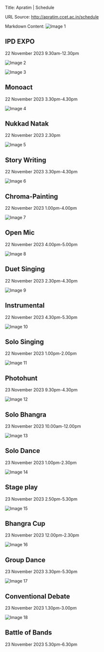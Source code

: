 Title: Apratim | Schedule

URL Source: http://apratim.ccet.ac.in/schedule

Markdown Content:
![Image 1](https://apratim.ccet.ac.in/assets/images/schedule/whitedot.webp)

IPD EXPO
--------

22 November 2023 9.30am-12.30pm

![Image 2](https://apratim.ccet.ac.in/assets/images/schedule/whitedot.webp)

![Image 3](https://apratim.ccet.ac.in/assets/images/schedule/whitedot.webp)

Monoact
-------

22 November 2023 3.30pm-4.30pm

![Image 4](https://apratim.ccet.ac.in/assets/images/schedule/whitedot.webp)

Nukkad Natak
------------

22 November 2023 2.30pm

![Image 5](https://apratim.ccet.ac.in/assets/images/schedule/whitedot.webp)

Story Writing
-------------

22 November 2023 3.30pm-4.30pm

![Image 6](https://apratim.ccet.ac.in/assets/images/schedule/whitedot.webp)

Chroma-Painting
---------------

22 November 2023 1.00pm-4.00pm

![Image 7](https://apratim.ccet.ac.in/assets/images/schedule/whitedot.webp)

Open Mic
--------

22 November 2023 4.00pm-5.00pm

![Image 8](https://apratim.ccet.ac.in/assets/images/schedule/whitedot.webp)

Duet Singing
------------

22 November 2023 2.30pm-4.30pm

![Image 9](https://apratim.ccet.ac.in/assets/images/schedule/whitedot.webp)

Instrumental
------------

22 November 2023 4.30pm-5.30pm

![Image 10](https://apratim.ccet.ac.in/assets/images/schedule/whitedot.webp)

Solo Singing
------------

22 November 2023 1.00pm-2.00pm

![Image 11](https://apratim.ccet.ac.in/assets/images/schedule/whitedot.webp)

Photohunt
---------

23 November 2023 9.30pm-4.30pm

![Image 12](https://apratim.ccet.ac.in/assets/images/schedule/whitedot.webp)

Solo Bhangra
------------

23 November 2023 10.00am-12.00pm

![Image 13](https://apratim.ccet.ac.in/assets/images/schedule/whitedot.webp)

Solo Dance
----------

23 November 2023 1.00pm-2.30pm

![Image 14](https://apratim.ccet.ac.in/assets/images/schedule/whitedot.webp)

Stage play
----------

23 November 2023 2.50pm-5.30pm

![Image 15](https://apratim.ccet.ac.in/assets/images/schedule/whitedot.webp)

Bhangra Cup
-----------

23 November 2023 12.00pm-2.30pm

![Image 16](https://apratim.ccet.ac.in/assets/images/schedule/whitedot.webp)

Group Dance
-----------

23 November 2023 3.30pm-5.30pm

![Image 17](https://apratim.ccet.ac.in/assets/images/schedule/whitedot.webp)

Conventional Debate
-------------------

23 November 2023 1.30pm-3.00pm

![Image 18](https://apratim.ccet.ac.in/assets/images/schedule/whitedot.webp)

Battle of Bands
---------------

23 November 2023 5.30pm-6.30pm
